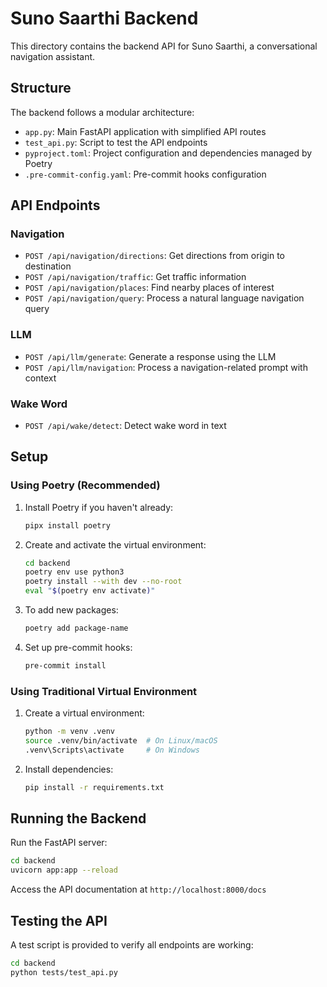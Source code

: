 # Suno Saarthi Backend

This directory contains the backend API for Suno Saarthi, a conversational navigation assistant.

## Structure

The backend follows a modular architecture:

- `app.py`: Main FastAPI application with simplified API routes
- `test_api.py`: Script to test the API endpoints
- `pyproject.toml`: Project configuration and dependencies managed by Poetry
- `.pre-commit-config.yaml`: Pre-commit hooks configuration

## API Endpoints

### Navigation

- `POST /api/navigation/directions`: Get directions from origin to destination
- `POST /api/navigation/traffic`: Get traffic information
- `POST /api/navigation/places`: Find nearby places of interest
- `POST /api/navigation/query`: Process a natural language navigation query

### LLM

- `POST /api/llm/generate`: Generate a response using the LLM
- `POST /api/llm/navigation`: Process a navigation-related prompt with context

### Wake Word

- `POST /api/wake/detect`: Detect wake word in text

## Setup

### Using Poetry (Recommended)

1. Install Poetry if you haven't already:
   ```bash
   pipx install poetry
   ```

2. Create and activate the virtual environment:
   ```bash
   cd backend
   poetry env use python3
   poetry install --with dev --no-root
   eval "$(poetry env activate)"
   ```

3. To add new packages:
   ```bash
   poetry add package-name
   ```

4. Set up pre-commit hooks:
   ```bash
   pre-commit install
   ```

### Using Traditional Virtual Environment

1. Create a virtual environment:
   ```bash
   python -m venv .venv
   source .venv/bin/activate  # On Linux/macOS
   .venv\Scripts\activate     # On Windows
   ```

2. Install dependencies:
   ```bash
   pip install -r requirements.txt
   ```

## Running the Backend

Run the FastAPI server:

```bash
cd backend
uvicorn app:app --reload
```

Access the API documentation at `http://localhost:8000/docs`

## Testing the API

A test script is provided to verify all endpoints are working:

```bash
cd backend
python tests/test_api.py
```